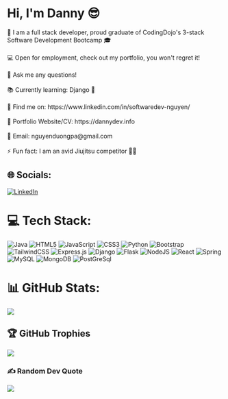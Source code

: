 <h1>Hi, I'm Danny 😎</h1>
🔭 I am a full stack developer, proud graduate of CodingDojo's 3-stack Software Development Bootcamp 🎓<br><br>💻 Open for employment, check out my portfolio, you won't regret it! <br><br>💬 Ask me any questions!<br><br> 📚 Currently learning: Django 🤯 <br><br> 🔗 Find me on: https://www.linkedin.com/in/softwaredev-nguyen/ <br><br>💼 Portfolio Website/CV: https://dannydev.info<br><br>📩 Email: nguyenduongpa@gmail.com<br><br>⚡ Fun fact: I am an avid Jiujitsu competitor 🥋😉


## 🌐 Socials:
[![LinkedIn](https://img.shields.io/badge/LinkedIn-%230077B5.svg?logo=linkedin&logoColor=white)](https://linkedin.com/in/softwaredev-danny)

# 💻 Tech Stack:
![Java](https://img.shields.io/badge/java-%23ED8B00.svg?style=for-the-badge&logo=java&logoColor=white) ![HTML5](https://img.shields.io/badge/html5-%23E34F26.svg?style=for-the-badge&logo=html5&logoColor=white) ![JavaScript](https://img.shields.io/badge/javascript-%23323330.svg?style=for-the-badge&logo=javascript&logoColor=%23F7DF1E) ![CSS3](https://img.shields.io/badge/css3-%231572B6.svg?style=for-the-badge&logo=css3&logoColor=white) ![Python](https://img.shields.io/badge/python-3670A0?style=for-the-badge&logo=python&logoColor=ffdd54) ![Bootstrap](https://img.shields.io/badge/bootstrap-%23563D7C.svg?style=for-the-badge&logo=bootstrap&logoColor=white) ![TailwindCSS](https://img.shields.io/badge/tailwindcss-%2338B2AC.svg?style=for-the-badge&logo=tailwind-css&logoColor=white) ![Express.js](https://img.shields.io/badge/express.js-%23404d59.svg?style=for-the-badge&logo=express&logoColor=%2361DAFB) ![Django](https://img.shields.io/badge/Django-092E20?style=for-the-badge&logo=django&logoColor=white) ![Flask](https://img.shields.io/badge/flask-%23000.svg?style=for-the-badge&logo=flask&logoColor=white) ![NodeJS](https://img.shields.io/badge/node.js-6DA55F?style=for-the-badge&logo=node.js&logoColor=white) ![React](https://img.shields.io/badge/react-%2320232a.svg?style=for-the-badge&logo=react&logoColor=%2361DAFB) ![Spring](https://img.shields.io/badge/spring-%236DB33F.svg?style=for-the-badge&logo=spring&logoColor=white) ![MySQL](https://img.shields.io/badge/mysql-%2300f.svg?style=for-the-badge&logo=mysql&logoColor=white) ![MongoDB](https://img.shields.io/badge/MongoDB-%234ea94b.svg?style=for-the-badge&logo=mongodb&logoColor=white) ![PostGreSql](https://img.shields.io/badge/PostgreSQL-316192?style=for-the-badge&logo=postgresql&logoColor=white)
# 📊 GitHub Stats:


![](https://github-readme-streak-stats.herokuapp.com/?user=BrinkOfSecondBailOut&theme=dark&hide_border=false)<br/>


## 🏆 GitHub Trophies
![](https://github-profile-trophy.vercel.app/?username=BrinkOfSecondBailOut&theme=monokai&no-frame=false&no-bg=false&margin-w=4)

### ✍️ Random Dev Quote
![](https://quotes-github-readme.vercel.app/api?type=horizontal&theme=radical)

<!-- Proudly created with GPRM ( https://gprm.itsvg.in ) -->
